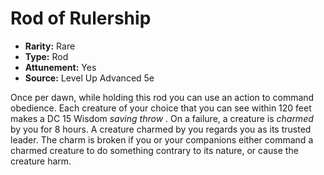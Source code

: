 # Rod of Rulership

- **Rarity:** Rare
- **Type:** Rod
- **Attunement:** Yes
- **Source:** Level Up Advanced 5e

Once per dawn, while holding this rod you can use an action to command obedience. Each creature of your choice that you can see within 120 feet makes a DC 15 Wisdom _saving throw_ . On a failure, a creature is _charmed_  by you for 8 hours. A creature charmed by you regards you as its trusted leader. The charm is broken if you or your companions either command a charmed creature to do something contrary to its nature, or cause the creature harm.
